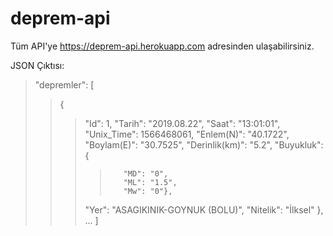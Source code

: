 # deprem-api
Tüm API'ye https://deprem-api.herokuapp.com adresinden ulaşabilirsiniz.

  JSON Çıktısı:

> 
>"depremler": [
>>	{
>>>	"Id": 1,
>>>	"Tarih": "2019.08.22",
>>>	"Saat": "13:01:01",
>>>	"Unix_Time": 1566468061,
>>>	"Enlem(N)": "40.1722",
>>>	"Boylam(E)": "30.7525",
>>>	"Derinlik(km)": "5.2",
>>>	"Buyukluk": {
>>>>		"MD": "0",
>>>>		"ML": "1.5",
>>>>		"Mw": "0"},
>>>	"Yer": "ASAGIKINIK-GOYNUK (BOLU)",
>>>	"Nitelik": "İlksel"
>>	}, ... ]
